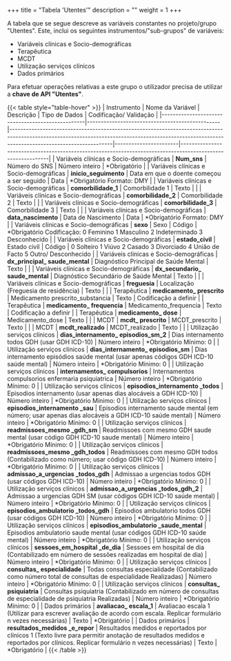 +++
title = "Tabela 'Utentes'"
description = ""
weight = 1
+++

A tabela que se segue descreve as variáveis constantes no projeto/grupo "Utentes". Este, inclui os seguintes instrumentos/"sub-grupos" de variáveis:

- Variáveis clínicas e Socio-demográficas
- Terapêutica
- MCDT
- Utilização serviços clínicos
- Dados primários

Para efetuar operações relativas a este grupo o utilizador precisa de utilizar a **chave de API "Utentes"**.

{{< table style="table-hover" >}}
|     Instrumento                                  |     Nome da Variável                           |     Descrição                                                                                                                                                                                   |     Tipo de Dados     |     Codificação/ Validação                                                                                  |
|--------------------------------------------------|------------------------------------------------|-------------------------------------------------------------------------------------------------------------------------------------------------------------------------------------------------|-----------------------|------------------------------------------------------------------------------------------------------------|
|     Variáveis clínicas e   Socio-demográficas    |     **Num_sns**                                    |     Número do SNS                                                                                                                                                                               |     Número inteiro    |     *Obrigatório                                                                                           |
|     Variáveis clínicas e   Socio-demográficas    |     **inicio_seguimento**                          |     Data em que o doente começou a ser seguido                                                                                                                                                  |     Data              |     *Obrigatório     Formato: DMY                                                                          |
|     Variáveis clínicas e   Socio-demográficas    |     **comorbilidade_1**                            |     Comorbilidade 1                                                                                                                                                                             |     Texto             |                                                                                                            |
|     Variáveis clínicas e   Socio-demográficas    |     **comorbilidade_2**                            |     Comorbilidade 2                                                                                                                                                                             |     Texto             |                                                                                                            |
|     Variáveis clínicas e   Socio-demográficas    |     **comorbilidade_3**                            |     Comorbilidade 3                                                                                                                                                                             |     Texto             |                                                                                                            |
|     Variáveis clínicas e   Socio-demográficas    |     **data_nascimento**                            |     Data de Nascimento                                                                                                                                                                          |     Data              |     *Obrigatório     Formato: DMY                                                                          |
|     Variáveis clínicas e   Socio-demográficas    |     **sexo**                                       |     Sexo                                                                                                                                                                                        |     Código            |     *Obrigatório     Codificação:     0 Feminino     1 Masculino     2 Indeterminado     3 Desconhecido    |
|     Variáveis clínicas e   Socio-demográficas    |     **estado_civil**                               |     Estado civil                                                                                                                                                                                |     Código            |     0 Solteiro     1 Viúvo     2 Casado     3 Divorciado     4 União de Facto     5 Outro/ Desconhecido     |
|     Variáveis clínicas e Socio-demográficas      |     **dx_principal_ saude_mental**                  |     Diagnóstico Principal de Saúde Mental                                                                                                                                                       |     Texto             |                                                                                                            |
|     Variáveis clínicas e Socio-demográficas      |     **dx_secundario_ saude_mental**                 |     Diagnóstico Secundário de Saúde Mental                                                                                                                                                      |     Texto             |                                                                                                            |
|     Variáveis clínicas e   Socio-demográficas    |     **freguesia**                                  |     Localização (Freguesia de residência)                                                                                                                                                       |     Texto             |                                                                                                            |
|     Terapêutica                                  |     **medicamento_ prescrito**                      |     Medicamento prescrito_substancia                                                                                                                                                            |     Texto             |     Codificação a definir                                                                                  |
|     Terapêutica                                  |     **medicamento_ frequencia**                     |     Medicamento_frequencia                                                                                                                                                                      |     Texto             |     Codificação a definir                                                                                  |
|     Terapêutica                                  |     **medicamento_ dose**                           |     Medicamento_dose                                                                                                                                                                            |     Texto             |                                                                                                            |
|     MCDT                                         |     **mcdt_ prescrito**                             |     MCDT_prescrito                                                                                                                                                                              |     Texto             |                                                                                                            |
|     MCDT                                         |     **mcdt_realizado**                             |     MCDT_realizado                                                                                                                                                                              |     Texto             |                                                                                                            |
|     Utilização serviços clínicos                 |     **dias_internamento_ episodios_sm_2**      |     Dias internamento todos GDH     (usar GDH ICD-10)                                                                                                                                           |     Número inteiro    |     *Obrigatório     Mínimo: 0                                                                             |
|     Utilização serviços clínicos                 |     **dias_internamento_ episodios_sm**        |     Dias internamento episódios   saúde mental     (usar apenas códigos GDH   ICD-10 saúde mental)                                                                                              |     Número inteiro    |     *Obrigatório     Mínimo: 0                                                                             |
|     Utilização serviços clínicos                 |     **internamentos_ compulsorios**            |     Internamentos compulsorios   enfermaria psiquiatrica                                                                                                                                        |     Número inteiro    |     *Obrigatório     Mínimo: 0                                                                             |
|     Utilização serviços clínicos                 |     **episodios_internamento _todos**          |     Episodios internamento (usar apenas dias alocáveis a GDH ICD-10)                                                                                                                            |     Número inteiro    |     *Obrigatório     Mínimo: 0                                                                             |
|     Utilização serviços clínicos                 |     **episodios_internamento _sau**                 |     Episodios internamento saude   mental     (em número; usar   apenas dias alocáveis a GDH ICD-10     saúde mental)                                                                           |     Número inteiro    |     *Obrigatório     Mínimo: 0                                                                             |
|     Utilização serviços clínicos                 |     **readmissoes_mesmo _gdh_sm**              |     Readmissoes com mesmo GDH   saude mental (usar código GDH ICD-10   saude mental)                                                                                                            |     Número inteiro    |     *Obrigatório     Mínimo: 0                                                                             |
|     Utilização serviços clínicos                 |     **readmissoes_mesmo _gdh_todos**           |     Readmissoes com mesmo GDH   todos (Contabilizado como número; usar   código GDH ICD-10)                                                                                                     |     Número inteiro    |     *Obrigatório     Mínimo: 0                                                                             |
|     Utilização serviços clínicos                 |     **admissao_a_urgencias _todos_gdh**        |     Admissao a urgencias todos   GDH (usar códigos GDH ICD-10)                                                                                                                                  |     Número inteiro    |     *Obrigatório     Mínimo: 0                                                                             |
|     Utilização serviços clínicos                 |     **admissao_a_urgencias _todos_gdh_2**      |     Admissao a urgencias GDH SM   (usar códigos GDH ICD-10 saúde mental)                                                                                                                        |     Número inteiro    |     *Obrigatório     Mínimo: 0                                                                             |
|     Utilização serviços clínicos                 |     **episodios_ambulatorio _todos_gdh**       |     Episodios ambulatorio todos   GDH (usar códigos GDH ICD-10)                                                                                                                                 |     Número inteiro    |     *Obrigatório     Mínimo: 0                                                                             |
|     Utilização serviços clínicos                 |     **episodios_ambulatorio _saude_mental**    |     Episodios ambulatorio saude   mental (usar códigos GDH ICD-10 saúde   mental)                                                                                                               |     Número inteiro    |     *Obrigatório     Mínimo: 0                                                                             |
|     Utilização serviços clínicos                 |     **sessoes_em_hospital _de_dia**            |     Sessoes em hospital de dia (Contabilizado em número de sessões realizadas em   hospital de dia)                                                                                             |     Número inteiro    |     *Obrigatório     Mínimo: 0                                                                             |
|     Utilização serviços clínicos                 |     **consultas_ especialidade**                    |     Todas consultas especialidade     (Contabilizado como número total de consultas de   especialidade     Realizadas)                                                                          |     Número inteiro    |     *Obrigatório     Mínimo: 0                                                                             |
|     Utilização serviços clínicos                 |     **consultas_ psiquiatria**                      |     Consultas psiquiatria     (Contabilizado em número de consultas de   especialidade de psiquiatria     Realizadas)                                                                           |     Número inteiro    |     *Obrigatório     Mínimo: 0                                                                             |
|     Dados primários                              |     **avaliacao_ escala_1**                         |     Avaliacao escala 1     (Utilizar para escrever avaliação de acordo com   escala. Replicar     formulário n vezes   necessárias)                                                             |     Texto             |     *Obrigatório                                                                                           |
|     Dados primários                              |     **resultados_medidos _e_repor**            |     Resultados medidos e reportados por clínicos 1     (Texto livre para permitir anotação de resultados   medidos e reportados     por clínicos. Replicar   formulário n vezes necessárias)    |     Texto             |     *Obrigatório                                                                                           |
{{< /table >}}